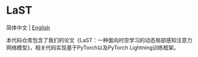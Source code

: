 # LaST
简体中文 | [English](../../README.md)

本代码仓库包含了我们的论文《LaST：一种面向时空学习的动态局部感知注意力网络模型》，相关代码实现基于PyTorch以及PyTorch Lightning训练框架。
